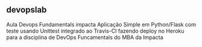 ## devopslab
Aula Devops Fundamentals impacta
Aplicação Simple em Python/Flask com teste usando Unittest integrado ao Travis-CI fazendo deploy no Heroku para a disciplina de DevOps Funcamentals do MBA da Impacta
